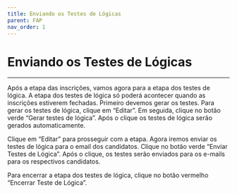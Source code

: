 ```yaml
---
title: Enviando os Testes de Lógicas
parent: FAP
nav_order: 1
---
```


# Enviando os Testes de Lógicas

---

Após a etapa das inscrições, vamos agora para a etapa dos testes de lógica. A etapa dos testes de lógica só poderá acontecer quando as inscrições estiverem fechadas. Primeiro devemos gerar os testes. Para gerar os testes de lógica, clique em “Editar”.  Em seguida, clique no botão verde “Gerar testes de lógica”. Após o clique os testes de lógica serão gerados automaticamente.

Clique em “Editar” para prosseguir com a etapa. Agora iremos enviar os testes de lógica para o email dos candidatos. Clique no botão verde “Enviar Testes de Lógica”. Após o clique, os testes serão enviados para os e-mails para os respectivos candidatos.

Para encerrar a etapa dos testes de lógica, clique no botão vermelho “Encerrar Teste de Lógica”.